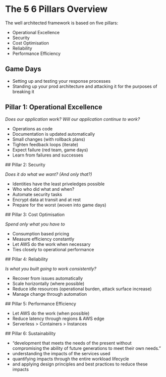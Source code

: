
# The ~~5~~ 6 Pillars Overview

The well architected framework is based on five pillars:

- Operational Excellence
- Security
- Cost Optimisation
- Reliability
- Performance Efficiency

## Game Days

- Setting up and testing your response processes
- Standing up your prod architecture and attacking it for the purposes of breaking it

## Pillar 1: Operational Excellence

_Does our application work? Will our application continue to work?_

* Operations as code
* Documentation is updated automatically
* Small changes (with rollback plans)
* Tighten feedback loops (iterate)
* Expect failure (red team, game days)
* Learn from failures and successes

## Pillar 2: Security

_Does it do what we want? (And only that?)_

* Identities have the least priveledges possible
* Who who did what and when?
* Automate security tasks
* Encrypt data at transit and at rest
* Prepare for the worst (woven into game days)

## Pillar 3: Cost Optimisation

_Spend only what you have to_

* Consumption based pricing
* Measure efficiency constantly
* Let AWS do the work when necessary
* Ties closely to operational performance

## Pillar 4: Reliability

_Is what you built going to work consistently?_

* Recover from issues automatically
* Scale horizontally (where possible)
* Reduce idle resources (operational burden, attack surface increase)
* Manage change through automation

## Pillar 5: Performance Efficiency

* Let AWS do the work (when possible)
* Reduce latency through regions & AWS edge
* Serverless > Containers > Instances

## Pillar 6: Sustainability

* “development that meets the needs of the present without compromising the ability of future generations to meet their own needs.”  
* understanding the impacts of the services used
* quantifying impacts through the entire workload lifecycle
* and applying design principles and best practices to reduce these impacts
